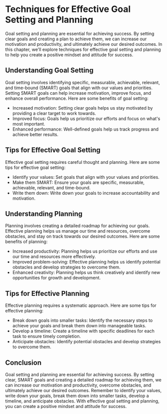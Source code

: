 # Techniques for Effective Goal Setting and Planning

Goal setting and planning are essential for achieving success. By setting clear goals and creating a plan to achieve them, we can increase our motivation and productivity, and ultimately achieve our desired outcomes. In this chapter, we'll explore techniques for effective goal setting and planning to help you create a positive mindset and attitude for success.

Understanding Goal Setting
--------------------------

Goal setting involves identifying specific, measurable, achievable, relevant, and time-bound (SMART) goals that align with our values and priorities. Setting SMART goals can help increase motivation, improve focus, and enhance overall performance. Here are some benefits of goal setting:

* Increased motivation: Setting clear goals helps us stay motivated by providing a clear target to work towards.
* Improved focus: Goals help us prioritize our efforts and focus on what's most important.
* Enhanced performance: Well-defined goals help us track progress and achieve better results.

Tips for Effective Goal Setting
-------------------------------

Effective goal setting requires careful thought and planning. Here are some tips for effective goal setting:

* Identify your values: Set goals that align with your values and priorities.
* Make them SMART: Ensure your goals are specific, measurable, achievable, relevant, and time-bound.
* Write them down: Write down your goals to increase accountability and motivation.

Understanding Planning
----------------------

Planning involves creating a detailed roadmap for achieving our goals. Effective planning helps us manage our time and resources, overcome obstacles, and stay on track towards our desired outcomes. Here are some benefits of planning:

* Increased productivity: Planning helps us prioritize our efforts and use our time and resources more effectively.
* Improved problem-solving: Effective planning helps us identify potential obstacles and develop strategies to overcome them.
* Enhanced creativity: Planning helps us think creatively and identify new opportunities for growth and development.

Tips for Effective Planning
---------------------------

Effective planning requires a systematic approach. Here are some tips for effective planning:

* Break down goals into smaller tasks: Identify the necessary steps to achieve your goals and break them down into manageable tasks.
* Develop a timeline: Create a timeline with specific deadlines for each task to ensure timely completion.
* Anticipate obstacles: Identify potential obstacles and develop strategies to overcome them.

Conclusion
----------

Goal setting and planning are essential for achieving success. By setting clear, SMART goals and creating a detailed roadmap for achieving them, we can increase our motivation and productivity, overcome obstacles, and ultimately achieve our desired outcomes. Remember to identify your values, write down your goals, break them down into smaller tasks, develop a timeline, and anticipate obstacles. With effective goal setting and planning, you can create a positive mindset and attitude for success.
